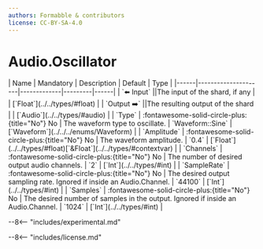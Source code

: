```yaml
---
authors: Formabble & contributors
license: CC-BY-SA-4.0
---
```



# Audio.Oscillator

<div class="sh-parameters" markdown="1">
| Name | Mandatory | Description | Default | Type |
|------|---------------------|-------------|---------|------|
| `⬅️ Input` ||The input of the shard, if any | | [`Float`](../../types/#float) |
| `Output ➡️` ||The resulting output of the shard | | [`Audio`](../../types/#audio) |
| `Type` | :fontawesome-solid-circle-plus:{title="No"} No  | The waveform type to oscillate. | `Waveform::Sine` | [`Waveform`](../../../enums/Waveform) |
| `Amplitude` | :fontawesome-solid-circle-plus:{title="No"} No  | The waveform amplitude. | `0.4` | [`Float`](../../types/#float)[`&Float`](../../types/#contextvar) |
| `Channels` | :fontawesome-solid-circle-plus:{title="No"} No  | The number of desired output audio channels. | `2` | [`Int`](../../types/#int) |
| `SampleRate` | :fontawesome-solid-circle-plus:{title="No"} No  | The desired output sampling rate. Ignored if inside an Audio.Channel. | `44100` | [`Int`](../../types/#int) |
| `Samples` | :fontawesome-solid-circle-plus:{title="No"} No  | The desired number of samples in the output. Ignored if inside an Audio.Channel. | `1024` | [`Int`](../../types/#int) |

</div>

--8<-- "includes/experimental.md"



--8<-- "includes/license.md"

